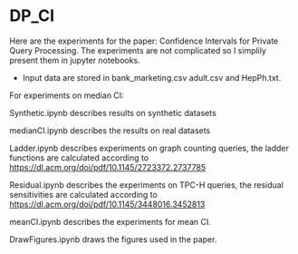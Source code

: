# DP_CI
Here are the experiments for the paper: Confidence Intervals for Private Query Processing. The experiments are not complicated so I simplily present them in jupyter notebooks.

* Input data are stored in bank_marketing.csv adult.csv and HepPh.txt.

For experiments on median CI:
  
  Synthetic.ipynb describes results on synthetic datasets
  
  medianCI.ipynb describes the results on real datasets
  
Ladder.ipynb describes experiments on graph counting queries, the ladder functions are calculated according to https://dl.acm.org/doi/pdf/10.1145/2723372.2737785

Residual.ipynb describes the experiments on TPC-H queries, the residual sensitivities are calculated according to https://dl.acm.org/doi/pdf/10.1145/3448016.3452813

meanCI.ipynb describes the experiments for mean CI.

DrawFigures.ipynb draws the figures used in the paper.
